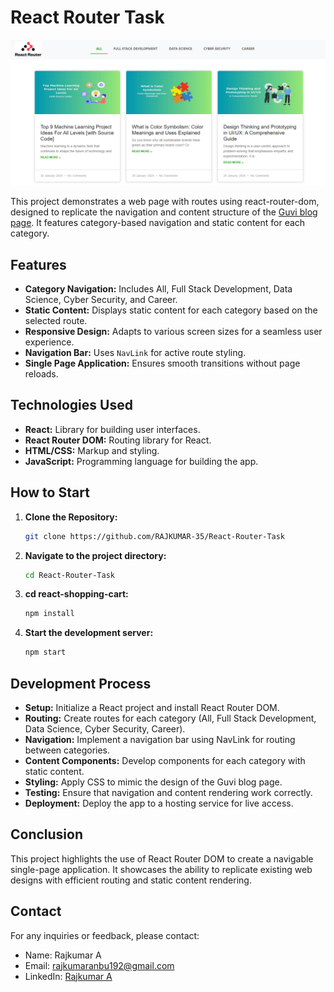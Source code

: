 # React Router Task

![Todo App Edit Preview](public/Images/demo.png)


This project demonstrates a web page with routes using react-router-dom, designed to replicate the navigation and content structure of the [Guvi blog page](https://www.guvi.in/blog/). It features category-based navigation and static content for each category.

## Features
- **Category Navigation:** Includes All, Full Stack Development, Data Science, Cyber Security, and Career.
- **Static Content:** Displays static content for each category based on the selected route.
- **Responsive Design:** Adapts to various screen sizes for a seamless user experience.
- **Navigation Bar:** Uses `NavLink` for active route styling.
- **Single Page Application:** Ensures smooth transitions without page reloads.

## Technologies Used
- **React:** Library for building user interfaces.
- **React Router DOM:** Routing library for React.
- **HTML/CSS:** Markup and styling.
- **JavaScript:** Programming language for building the app.

## How to Start
1. **Clone the Repository:**
   ```bash
   git clone https://github.com/RAJKUMAR-35/React-Router-Task

2. **Navigate to the project directory:**
   ```bash
   cd React-Router-Task

3. **cd react-shopping-cart:**
   ```bash
   npm install

4. **Start the development server:**
   ```bash
   npm start

## Development Process

- **Setup:** Initialize a React project and install React Router DOM.
- **Routing:** Create routes for each category (All, Full Stack Development, Data Science, Cyber Security, Career).
- **Navigation:** Implement a navigation bar using NavLink for routing between categories.
- **Content Components:** Develop components for each category with static content.
- **Styling:** Apply CSS to mimic the design of the Guvi blog page.
- **Testing:** Ensure that navigation and content rendering work correctly.
- **Deployment:** Deploy the app to a hosting service for live access.

## Conclusion

This project highlights the use of React Router DOM to create a navigable single-page application. It showcases the ability to replicate existing web designs with efficient routing and static content rendering.

## Contact

For any inquiries or feedback, please contact:
- Name: Rajkumar A
- Email: rajkumaranbu192@gmail.com
- LinkedIn: [Rajkumar A](https://www.linkedin.com/in/rajkumar-cse/)



